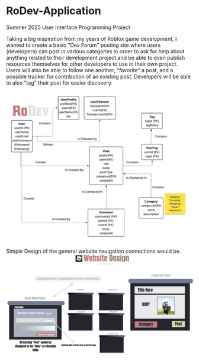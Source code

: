 # RoDev-Application
Summer 2025 User Interface Programming Project

Taking a big inspiration from my years of Roblox game development, I wanted to create a basic "Dev Forum" posting site where users (developers) can post in various categories in order to ask for help about anything related to their development project and be able to even publish resources themselves for other developers to use in their own project. Users will also be able to follow one another, "favorite" a post, and a possible tracker for contribution of an existing post. Developers will be able to also "tag" their post for easier discovery.

![RoDev Diagram](client/public/images/RDDiagram.jpeg "RoDev Diagram")


Simple Design of the general website navigation connections would be.
![RoDev Diagram](client/public/images/DesignDiagram.png "RoDev Design")